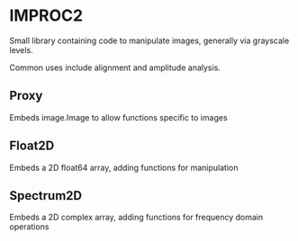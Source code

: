 # IMPROC2

Small library containing code to manipulate images, generally via grayscale levels.

Common uses include alignment and amplitude analysis.

## Proxy

Embeds image.Image to allow functions specific to images

## Float2D

Embeds a 2D float64 array, adding functions for manipulation

## Spectrum2D

Embeds a 2D complex array, adding functions for frequency domain operations
